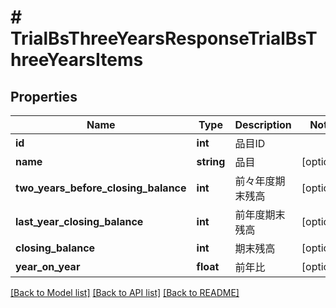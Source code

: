 # # TrialBsThreeYearsResponseTrialBsThreeYearsItems

## Properties

Name | Type | Description | Notes
------------ | ------------- | ------------- | -------------
**id** | **int** | 品目ID |
**name** | **string** | 品目 | [optional]
**two_years_before_closing_balance** | **int** | 前々年度期末残高 | [optional]
**last_year_closing_balance** | **int** | 前年度期末残高 | [optional]
**closing_balance** | **int** | 期末残高 | [optional]
**year_on_year** | **float** | 前年比 | [optional]

[[Back to Model list]](../../README.md#models) [[Back to API list]](../../README.md#endpoints) [[Back to README]](../../README.md)
